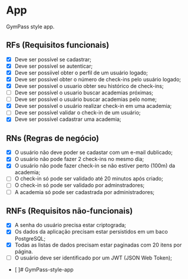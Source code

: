# App

GymPass style app.

## RFs (Requisitos funcionais)

- [x] Deve ser possível se cadastrar;
- [x] Deve ser possível se autenticar;
- [x] Deve ser possiivel obter o perfil de um usuário logado;
- [x] Deve ser possivel obter o número de check-ins pelo usuário logado;
- [x] Deve ser possivel o usuario obter seu histórico de check-ins;
- [ ] Deve ser possível o usuario buscar academias próximas;
- [ ] Deve ser possível o usuário buscar academias pelo nome;
- [x] Deve ser possível o usuário realizar check-in em uma academia;
- [ ] Deve ser possível validar o check-in de um usuário;
- [x] Deve ser possível cadastrar uma academia;

## RNs (Regras de negócio)

- [x] O usuário não deve poder se cadastar com um e-mail dublicado;
- [x] O usuário não pode fazer 2 check-ins no mesmo dia;
- [x] O usuário não pode fazer check-in se não estiver perto (100m) da academia;
- [ ] O check-in só pode ser validado até 20 minutos após criado;
- [ ] O check-in só pode ser validado por adminstradores;
- [ ] A academia só pode ser cadastrada por administradores;

## RNFs (Requisitos nāo-funcionais)

- [x] A senha do usuário precisa estar criptograda;
- [x] Os dados da aplicação precisam estar persistidos em um baco PostgreSQL;
- [x] Todas as listas de dados precisam estar paginadas com 20 itens por página.
- [ ] O usuário deve ser identificado por um JWT (JSON Web Token);
- [ ]# GymPass-style-app
